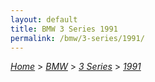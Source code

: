 ```yaml
---
layout: default
title: BMW 3 Series 1991
permalink: /bmw/3-series/1991/
---
```

[*Home*](/) > [*BMW*](/bmw/) > [*3 Series*](/bmw/3-series/) > [*1991*](/bmw/3-series/1991/)
